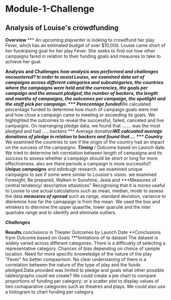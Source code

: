 # Module-1-Challenge
## Analysis of Louise's crowdfunding

**Overview** 
*** An upcoming playwriter is looking to crowdfund her play Fever, whch has an estimated budget of over $10,000. Louise came short of her fundraising goal for her play Fever. She seeks to find out how other campaigns fared in relation to their funding goals and meausres to take to achieve her goal.

**Analysis and Challenges**
***how analysis was performed and challenges encountered?
In order to assist Louise, we examined data set of campaigns across different categories and subcategories, the countries where the campaigns were held and the currencies, the goals per campaign and the amount pledged, the number of backers, the length and months of campaigns, the outcomes per campaign, the spotlight and the staff pick per campaign.
*** Perecentage funded***We calculated percentage funded to determine how much of campaign goals were met and how close a campaign came to meeting or exceeding its goals.
We highlighted the outcomes to reveal the successful, failed, canceled and live campaigns. 
On rearranging pledge data, we found that ....... was the most pledged and had ..... backers
*** Average donation***WE calcuated average donations of pledge in relation to backers and found that....
*** Country*** We examined the countries to see if the origin of the country had an impact on the success of the campaigns.
***Timing*** / Outcome based on Launch date. We tried to determine teh correlation between length of campaigna and its success to assess whether a campaign should be short or long for more effectiveness.
also are there periods a campaign is more successful?
***Unique campaigns*** and edinbugh research. we examined unique campaigns to see if some were similar to Lousise's vision. we examined  Foresight, Be prepared, Walken in Sunshine, Jesia and 
***Measures of central tendency/ descriptive sttaistices" Recognising that it is mores useful to Louise to use actual calculations such as mean, median, mode to assess the data
***meausres of spread*** such as range, standard devistion, variance to dteremine how far the camapaign is from the mean. We used the box and whiskers to dtermine the upper quaartile, lower quaruile and the inter quartuke range and to identify and eliminate outliers.

***Challenges***

**Results**
conclusions in Theater Outcomes by Launch Date
**Conclusions frpm Outcome based on Goals
***limitations of te dataset
The dataset is widely varied across different categories. There is a difficukty of selecting a representative category.
Chances of bias depending on choice of sample location. 
Need for more specific knoweledge of the nature of the play "Fever" for better compasrison. No clear understaning of there is a correlation between the nature of the type of play and the funds pledged.Data provided was limited to pledge and goals
what other possible tables/graphs could we create?
We could create a pie chart to compare proportions of funding per category; or a scatter plot to display values of two comaparative categories such as theatres and plays. We could also use a histogram to chart funding per category.
